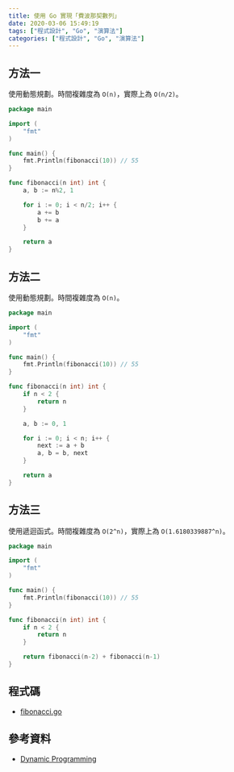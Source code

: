 ```yaml
---
title: 使用 Go 實現「費波那契數列」
date: 2020-03-06 15:49:19
tags: ["程式設計", "Go", "演算法"]
categories: ["程式設計", "Go", "演算法"]
---
```


## 方法一

使用動態規劃。時間複雜度為 `O(n)`，實際上為 `O(n/2)`。

```go
package main

import (
	"fmt"
)

func main() {
	fmt.Println(fibonacci(10)) // 55
}

func fibonacci(n int) int {
	a, b := n%2, 1

	for i := 0; i < n/2; i++ {
		a += b
		b += a
	}

	return a
}
```

## 方法二

使用動態規劃。時間複雜度為 `O(n)`。

```go
package main

import (
	"fmt"
)

func main() {
	fmt.Println(fibonacci(10)) // 55
}

func fibonacci(n int) int {
	if n < 2 {
		return n
	}

	a, b := 0, 1

	for i := 0; i < n; i++ {
		next := a + b
		a, b = b, next
	}

	return a
}
```

## 方法三

使用遞迴函式。時間複雜度為 `O(2^n)`，實際上為 `O(1.6180339887^n)`。

```go
package main

import (
	"fmt"
)

func main() {
	fmt.Println(fibonacci(10)) // 55
}

func fibonacci(n int) int {
	if n < 2 {
		return n
	}

	return fibonacci(n-2) + fibonacci(n-1)
}
```

## 程式碼

- [fibonacci.go](https://gist.github.com/memochou1993/f88b675d4833bb10c966fae7ba9cd477)

## 參考資料

- [Dynamic Programming](http://www.csie.ntnu.edu.tw/~u91029/DynamicProgramming.html)
